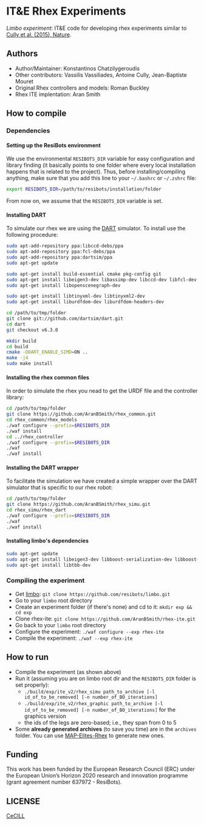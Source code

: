 # IT&E Rhex Experiments

*Limbo experiment*: IT&E code for developing rhex experiments similar to [Cully et al. (2015), Nature](https://github.com/resibots/cully_2015_nature).

## Authors
- Author/Maintainer: Konstantinos Chatzilygeroudis
- Other contributors: Vassilis Vassiliades, Antoine Cully, Jean-Baptiste Mouret
- Original Rhex controllers and models: Roman Buckley
- Rhex ITE implentation: Aran Smith

## How to compile

### Dependencies

#### Setting up the ResiBots environment

We use the environmental `RESIBOTS_DIR` variable for easy configuration and library finding (it basically points to one folder where every local installation happens that is related to the project). Thus, before installing/compiling anything, make sure that you add this line to your `~/.bashrc` or `~/.zshrc` file:

```bash
export RESIBOTS_DIR=/path/to/resibots/installation/folder
```

From now on, we assume that the `RESIBOTS_DIR` variable is set.

#### Installing DART

To simulate our rhex we are using the [DART] simulator. To install use the following procedure:

```bash
sudo apt-add-repository ppa:libccd-debs/ppa
sudo apt-add-repository ppa:fcl-debs/ppa
sudo apt-add-repository ppa:dartsim/ppa
sudo apt-get update

sudo apt-get install build-essential cmake pkg-config git
sudo apt-get install libeigen3-dev libassimp-dev libccd-dev libfcl-dev libboost-regex-dev libboost-system-dev libode-dev
sudo apt-get install libopenscenegraph-dev

sudo apt-get install libtinyxml-dev libtinyxml2-dev
sudo apt-get install liburdfdom-dev liburdfdom-headers-dev

cd /path/to/tmp/folder
git clone git://github.com/dartsim/dart.git
cd dart
git checkout v6.3.0

mkdir build
cd build
cmake -DDART_ENABLE_SIMD=ON ..
make -j4
sudo make install
```

#### Installing the rhex common files

In order to simulate the rhex you nead to get the URDF file and the controller library:

```bash
cd /path/to/tmp/folder
git clone https://github.com/AranBSmith/rhex_common.git
cd rhex_common/rhex_models
./waf configure --prefix=$RESIBOTS_DIR
./waf install
cd ../rhex_controller
./waf configure --prefix=$RESIBOTS_DIR
./waf
./waf install
```

#### Installing the DART wrapper

To facilitate the simulation we have created a simple wrapper over the DART simulator that is specific to our rhex robot:

```bash
cd /path/to/tmp/folder
git clone https://github.com/AranBSmith/rhex_simu.git
cd rhex_simu/rhex_dart
./waf configure --prefix=$RESIBOTS_DIR
./waf
./waf install
```

#### Installing limbo's dependencies

```bash
sudo apt-get update
sudo apt-get install libeigen3-dev libboost-serialization-dev libboost-filesystem-dev libboost-test-dev libboost-program-options-dev libboost-thread-dev libboost-regex-dev libboost-graph-dev
sudo apt-get install libtbb-dev
```

### Compiling the experiment

- Get [limbo]: `git clone https://github.com/resibots/limbo.git`
- Go to your `limbo` root directory
- Create an experiment folder (if there's none) and cd to it: `mkdir exp && cd exp`
- Clone rhex-ite: `git clone https://github.com/AranBSmith/rhex-ite.git`
- Go back to your `limbo` root directory
- Configure the experiment: `./waf configure --exp rhex-ite`
- Compile the experiment: `./waf --exp rhex-ite`

## How to run

- Compile the experiment (as shown above)
- Run it (assuming you are on limbo root dir and the `RESIBOTS_DIR` folder is set properly):
    - `./build/exp/ite_v2/rhex_simu path_to_archive [-l id_of_to_be_removed] [-n number_of_BO_iterations]`
    - `./build/exp/ite_v2/rhex_graphic path_to_archive [-l id_of_to_be_removed] [-n number_of_BO_iterations]` for the graphics version
    - the ids of the legs are zero-based; i.e., they span from 0 to 5
- Some **already generated archives** (to save you time) are in the `archives` folder. You can use [MAP-Elites-Rhex](https://github.com/AranBSmith/MAP-Elites-Rhex) to generate new ones.

## Funding

This work has been funded by the European Research Council (ERC) under the European Union’s Horizon 2020 research and innovation programme (grant agreement number 637972 - ResiBots).

## LICENSE

[CeCILL]

[CeCILL]: http://www.cecill.info/index.en.html
[DART]: https://github.com/dartsim/dart
[limbo]: https://github.com/resibots/limbo
